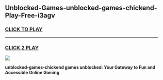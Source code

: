 
## Unblocked-Games-unblocked-games-chickend-Play-Free-i3agv
<h3>
<a href="https://premium76.site?title=unblocked-games-chickend&ref=20A">CLICK TO PLAY</a></h3>
<hr>

<h3>
<a href="https://premium76.site?title=unblocked-games-chickend&ref=20A">CLICK 2 PLAY</a>
  
</h3>

<a href="https://premium76.site?title=unblocked-games-chickend&ref=20A"><img src="https://clearcache.store/games.png"></a>


**unblocked-games-chickend games unblocked: Your Gateway to Fun and Accessible Online Gaming**
